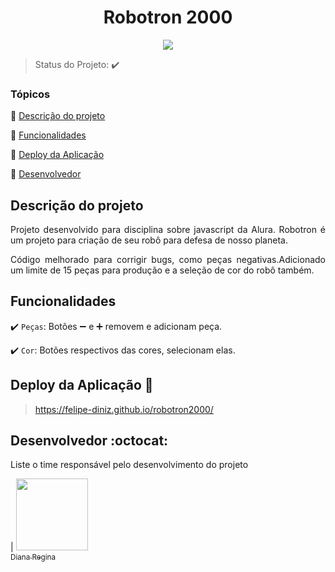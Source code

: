 <h1 align="center">Robotron 2000</h1>

<p align="center">
   <img src="http://img.shields.io/static/v1?label=STATUS&message=CONCLUIDO&color=GREEN&style=for-the-badge"/>
</p>

> Status do Projeto: :heavy_check_mark:

### Tópicos 

:small_blue_diamond: [Descrição do projeto](#descrição-do-projeto)

:small_blue_diamond: [Funcionalidades](#funcionalidades)

:small_blue_diamond: [Deploy da Aplicação](#deploy-da-aplicação-dash)

:small_blue_diamond: [Desenvolvedor](#desenvolvedor-octocat)

## Descrição do projeto 

<p align="justify">
Projeto desenvolvido para disciplina sobre javascript da Alura. Robotron é um projeto para criação de seu robô para defesa de nosso planeta.
</p>
<p align="justify">
Código melhorado para corrigir bugs, como peças negativas.Adicionado um limite de 15 peças para produção e a seleção de cor do robô também.
</p>

## Funcionalidades

:heavy_check_mark: `Peças`: Botões ➖ e ➕ removem e adicionam peça.

:heavy_check_mark: `Cor`: Botões respectivos das cores, selecionam elas.

## Deploy da Aplicação :dash:

> https://felipe-diniz.github.io/robotron2000/

## Desenvolvedor :octocat:

Liste o time responsável pelo desenvolvimento do projeto

| [<img src="https://avatars.githubusercontent.com/u/111817736?s=400&u=dd96345890b9f49cb590a83ab95eca08e654438c&v=4" width=115><br><sub>Diana Regina</sub>](https://github.com/felipe-diniz) 
